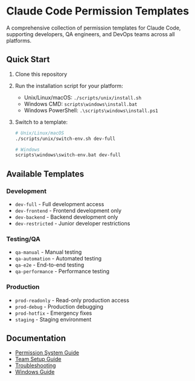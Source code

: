 # Claude Code Permission Templates

A comprehensive collection of permission templates for Claude Code, supporting developers, QA engineers, and DevOps teams across all platforms.

## Quick Start

1. Clone this repository
2. Run the installation script for your platform:
   - Unix/Linux/macOS: `./scripts/unix/install.sh`
   - Windows CMD: `scripts\windows\install.bat`
   - Windows PowerShell: `.\scripts\windows\install.ps1`

3. Switch to a template:
   ```bash
   # Unix/Linux/macOS
   ./scripts/unix/switch-env.sh dev-full

   # Windows
   scripts\windows\switch-env.bat dev-full
   ```

## Available Templates

### Development
- `dev-full` - Full development access
- `dev-frontend` - Frontend development only
- `dev-backend` - Backend development only
- `dev-restricted` - Junior developer restrictions

### Testing/QA
- `qa-manual` - Manual testing
- `qa-automation` - Automated testing
- `qa-e2e` - End-to-end testing
- `qa-performance` - Performance testing

### Production
- `prod-readonly` - Read-only production access
- `prod-debug` - Production debugging
- `prod-hotfix` - Emergency fixes
- `staging` - Staging environment

## Documentation

- [Permission System Guide](docs/PERMISSIONS.md)
- [Team Setup Guide](docs/TEAM-SETUP.md)
- [Troubleshooting](docs/TROUBLESHOOTING.md)
- [Windows Guide](docs/WINDOWS-GUIDE.md)